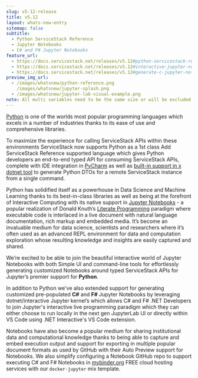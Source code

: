 ```yaml
---
slug: v5-12-release
title: v5.12
layout: whats-new-entry
sitemap: false
subtitle:
  - Python ServiceStack Reference
  - Jupyter Notebooks
  - C# and F# Jupyter Notebooks
feature_url: 
  - https://docs.servicestack.net/releases/v5.12#python-servicestack-reference
  - https://docs.servicestack.net/releases/v5.12#interactive-jupyter-notebooks
  - https://docs.servicestack.net/releases/v5.12#generate-c-jupyter-notebooks
preview_img_url:
  - /images/whatsnew/python-reference.png
    /images/whatsnew/jupyter-splash.png
  - /images/whatsnew/jupyter-lab-visual-example.png
note: All multi variables need to be the same size or will be excluded from output.
---
```


[Python](https://python.org) is one of the worlds most popular programming languages which 
excels in a number of industries thanks to its ease of use and comprehensive libraries. 

To maximize the experience for calling ServiceStack APIs within these environments 
ServiceStack now supports Python as a 1st class Add ServiceStack Reference supported language 
which gives Python developers an end-to-end typed API for consuming ServiceStack APIs, 
complete with IDE integration in [PyCharm](https://www.jetbrains.com/pycharm/) as well as 
[built-in support in x dotnet tool](https://docs.servicestack.net//dotnet-tool#addupdate-servicestack-references) 
to generate Python DTOs for a remote ServiceStack instance from a single command.

<!--separator-->

Python has solidified itself as a powerhouse in Data Science and Machine Learning thanks to its 
best-in-class libraries as well as being at the forefront of Interactive Computing with its native 
support in [Jupyter Notebooks](https://jupyter.org/) - a popular realization of Donald Knuth’s 
[Literate Programming](https://en.wikipedia.org/wiki/Literate_programming) 
paradigm where executable code is interlaced in a live document with natural language 
documentation, rich markup and embedded media. It’s become an invaluable medium for data 
science, scientists and researchers where it’s often used as an advanced REPL environment 
for data and computation exploration whose resulting knowledge and insights are easily 
captured and shared.

We’re excited to be able to join the beautiful interactive world of Jupyter Notebooks with 
both Simple UI and command-line tools for effortlessly generating customized Notebooks around 
typed ServiceStack APIs for Jupyter’s premier support for **Python**.


<!--separator-->

In addition to Python we've also extended support for generating customized pre-populated 
**C#** and **F#** Jupyter Notebooks by leveraging dotnet/interactive Jupyter kernel’s which
allows C# and F# .NET Developers to join Jupyter's interactive live programming paradigm
which they can either choose to run locally in the next gen JupyterLab UI or directly within 
VS Code using .NET Interactive's VS Code extension.

Notebooks have also become a popular medium for sharing institutional data and computational 
knowledge thanks to being able to capture and embed execution output and support for exporting 
in multiple popular document formats as used by GitHub with their Auto Preview support for
Notebooks. We also simplify configuring a Notebook GitHub repo to support executing C# and
F# Notebooks in [mybinder.org](https://mybinder.org) FREE cloud hosting services with our
`docker-jupyter` mix template.
